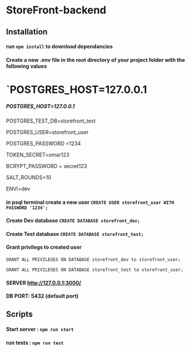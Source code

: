# StoreFront-backend
## Installation
#### run `npm install` to download dependancies 
#### Create a new .env file in the root directory of your project folder with the following values

`POSTGRES_HOST=127.0.0.1 
=======
##### POSTGRES_HOST=127.0.0.1
 

POSTGRES_TEST_DB=storefront_test

POSTGRES_USER=storefront_user

POSTGRES_PASSWORD =1234

TOKEN_SECRET=omar123

BCRYPT_PASSWORD = secret123

SALT_ROUNDS=10

ENVI=dev 

#### in psql terminal create a new user `CREATE USER storefront_user WITH PASSWORD '1234';`

#### Create Dev database `CREATE DATABASE storefront_dev; `

#### Create Test database `CREATE DATABASE storefront_test;`

#### Grant privilegs to created user
`GRANT ALL PRIVILEGES ON DATABASE storefront_dev to storefront_user;`

`GRANT ALL PRIVILEGES ON DATABASE storefront_test to storefront_user;`

#### SERVER http://127.0.0.1:3000/
#### DB PORT: 5432 (default port)



## Scripts

#### Start server : `npm run start` 

#### run tests : `npm run test` 

